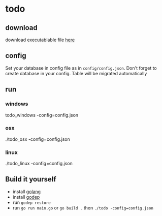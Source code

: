 # todo
## download
download executablable file [here](goo.gl/jGRM9V)
## config
Set your database in config file as in `config/config.json`. Don't forget to create database in your config. Table will be migrated automatically
## run
### windows
todo_windows -config=config.json
### osx
./todo_osx -config=config.json
### linux
./todo_linux -config=config.json
## Build it yourself
- install [golang](https://golang.org/dl/)
- install [godep](https://github.com/tools/godep)
- run `godep restore`
- run `go run main.go` or `go build .` then `./todo -config=config.json`

